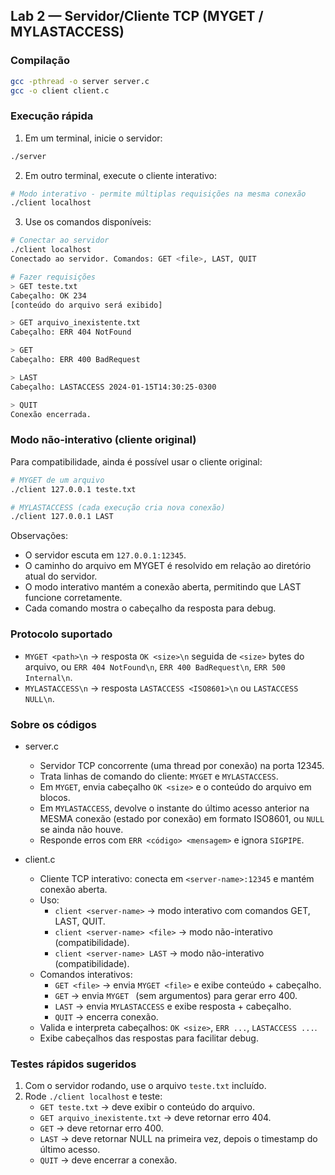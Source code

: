 ## Lab 2 — Servidor/Cliente TCP (MYGET / MYLASTACCESS)

### Compilação

```bash
gcc -pthread -o server server.c
gcc -o client client.c
```

### Execução rápida

1) Em um terminal, inicie o servidor:

```bash
./server
```

2) Em outro terminal, execute o cliente interativo:

```bash
# Modo interativo - permite múltiplas requisições na mesma conexão
./client localhost
```

3) Use os comandos disponíveis:

```bash
# Conectar ao servidor
./client localhost
Conectado ao servidor. Comandos: GET <file>, LAST, QUIT

# Fazer requisições
> GET teste.txt
Cabeçalho: OK 234
[conteúdo do arquivo será exibido]

> GET arquivo_inexistente.txt
Cabeçalho: ERR 404 NotFound

> GET
Cabeçalho: ERR 400 BadRequest

> LAST
Cabeçalho: LASTACCESS 2024-01-15T14:30:25-0300

> QUIT
Conexão encerrada.
```

### Modo não-interativo (cliente original)

Para compatibilidade, ainda é possível usar o cliente original:

```bash
# MYGET de um arquivo
./client 127.0.0.1 teste.txt

# MYLASTACCESS (cada execução cria nova conexão)
./client 127.0.0.1 LAST
```

Observações:
- O servidor escuta em `127.0.0.1:12345`.
- O caminho do arquivo em MYGET é resolvido em relação ao diretório atual do servidor.
- O modo interativo mantém a conexão aberta, permitindo que LAST funcione corretamente.
- Cada comando mostra o cabeçalho da resposta para debug.

### Protocolo suportado
- `MYGET <path>\n` → resposta `OK <size>\n` seguida de `<size>` bytes do arquivo, ou `ERR 404 NotFound\n`, `ERR 400 BadRequest\n`, `ERR 500 Internal\n`.
- `MYLASTACCESS\n` → resposta `LASTACCESS <ISO8601>\n` ou `LASTACCESS NULL\n`.

### Sobre os códigos

- server.c
  - Servidor TCP concorrente (uma thread por conexão) na porta 12345.
  - Trata linhas de comando do cliente: `MYGET` e `MYLASTACCESS`.
  - Em `MYGET`, envia cabeçalho `OK <size>` e o conteúdo do arquivo em blocos.
  - Em `MYLASTACCESS`, devolve o instante do último acesso anterior na MESMA conexão (estado por conexão) em formato ISO8601, ou `NULL` se ainda não houve.
  - Responde erros com `ERR <código> <mensagem>` e ignora `SIGPIPE`.

- client.c
  - Cliente TCP interativo: conecta em `<server-name>:12345` e mantém conexão aberta.
  - Uso:
    - `client <server-name>` → modo interativo com comandos GET, LAST, QUIT.
    - `client <server-name> <file>` → modo não-interativo (compatibilidade).
    - `client <server-name> LAST` → modo não-interativo (compatibilidade).
  - Comandos interativos:
    - `GET <file>` → envia `MYGET <file>` e exibe conteúdo + cabeçalho.
    - `GET` → envia `MYGET ` (sem argumentos) para gerar erro 400.
    - `LAST` → envia `MYLASTACCESS` e exibe resposta + cabeçalho.
    - `QUIT` → encerra conexão.
  - Valida e interpreta cabeçalhos: `OK <size>`, `ERR ...`, `LASTACCESS ...`.
  - Exibe cabeçalhos das respostas para facilitar debug.

### Testes rápidos sugeridos
1) Com o servidor rodando, use o arquivo `teste.txt` incluído.
2) Rode `./client localhost` e teste:
   - `GET teste.txt` → deve exibir o conteúdo do arquivo.
   - `GET arquivo_inexistente.txt` → deve retornar erro 404.
   - `GET` → deve retornar erro 400.
   - `LAST` → deve retornar NULL na primeira vez, depois o timestamp do último acesso.
   - `QUIT` → deve encerrar a conexão.


